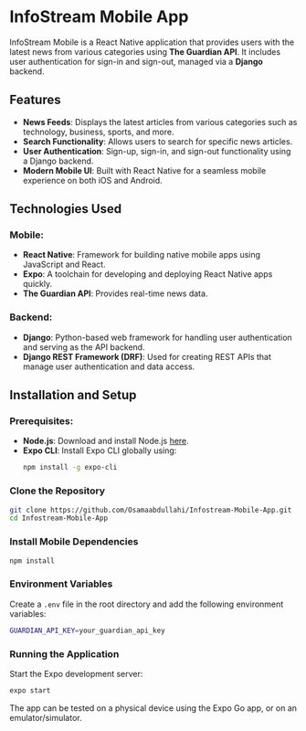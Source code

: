 
# InfoStream Mobile App

InfoStream Mobile is a React Native application that provides users with the latest news from various categories using **The Guardian API**. It includes user authentication for sign-in and sign-out, managed via a **Django** backend.

## Features

- **News Feeds**: Displays the latest articles from various categories such as technology, business, sports, and more.
- **Search Functionality**: Allows users to search for specific news articles.
- **User Authentication**: Sign-up, sign-in, and sign-out functionality using a Django backend.
- **Modern Mobile UI**: Built with React Native for a seamless mobile experience on both iOS and Android.

## Technologies Used

### Mobile:
- **React Native**: Framework for building native mobile apps using JavaScript and React.
- **Expo**: A toolchain for developing and deploying React Native apps quickly.
- **The Guardian API**: Provides real-time news data.

### Backend:
- **Django**: Python-based web framework for handling user authentication and serving as the API backend.
- **Django REST Framework (DRF)**: Used for creating REST APIs that manage user authentication and data access.

## Installation and Setup

### Prerequisites:

- **Node.js**: Download and install Node.js [here](https://nodejs.org/).
- **Expo CLI**: Install Expo CLI globally using:
  ```bash
  npm install -g expo-cli
  ```


### Clone the Repository

```bash
git clone https://github.com/Osamaabdullahi/Infostream-Mobile-App.git
cd Infostream-Mobile-App
```

### Install Mobile Dependencies

```bash
npm install
```

### Environment Variables

Create a `.env` file in the root directory and add the following environment variables:

```bash
GUARDIAN_API_KEY=your_guardian_api_key
```

### Running the Application

Start the Expo development server:

```bash
expo start
```

The app can be tested on a physical device using the Expo Go app, or on an emulator/simulator.


